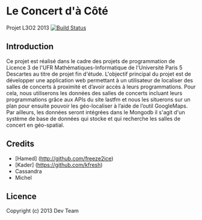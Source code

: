 Le Concert d'à Côté
================

Projet L3O2 2013 [![Build Status](https://travis-ci.org/freeze2ice/l3o2.png?branch=master)](https://travis-ci.org/freeze2ice/l3o2)

Introduction
-------------

Ce projet est réalisé dans le cadre des projets de programmation de Licence 3 de l'UFR Mathématiques-Informatique de l'Université Paris 5 Descartes au titre de projet fin d'étude. 
L'objectif principal du projet est de développer une application web permettant à un utilisateur de localiser des salles de concerts à proximité  et d’avoir accès à leurs programmations. Pour cela, nous utiliserons les données des salles de concerts incluant leurs programmations grâce aux APIs du site lastfm et nous les situerons sur un plan pour ensuite pouvoir les géo-localiser à l’aide de l’outil  GoogleMaps. Par ailleurs, les données seront intégrées dans le Mongodb il s'agit d'un système de base de données qui stocke et qui recherche les salles de concert en géo-spatial.

## Credits

- [Hamed] (http://github.com/freeze2ice)
- [Kader] (https://github.com/kfresh)
- Cassandra
- Michel

## Licence
Copyright (c) 2013 Dev Team
